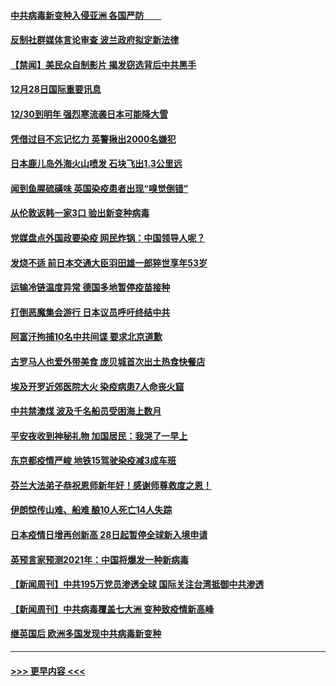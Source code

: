 #### [中共病毒新变种入侵亚洲 各国严防　　](../pages/prog202/a103019579.md?t=12290502) 
#### [反制社群媒体言论审查 波兰政府拟定新法律](../pages/prog202/a103019541.md?t=12290502) 
#### [【禁闻】美民众自制影片 揭发窃选背后中共黑手](../pages/prog202/a103019539.md?t=12290502) 
#### [12月28日国际重要讯息](../pages/prog202/a103019379.md?t=12290502) 
#### [12/30到明年 强烈寒流袭日本可能降大雪](../pages/prog202/a103019347.md?t=12290502) 
#### [凭借过目不忘记忆力 英警揪出2000名嫌犯](../pages/prog202/a103019317.md?t=12290502) 
#### [日本鹿儿岛外海火山喷发 石块飞出1.3公里远](../pages/prog202/a103019239.md?t=12290502) 
#### [闻到鱼腥硫磺味 英国染疫患者出现“嗅觉倒错”](../pages/prog202/a103019179.md?t=12290502) 
#### [从伦敦返韩一家3口 验出新变种病毒](../pages/prog202/a103019156.md?t=12290502) 
#### [党媒盘点外国政要染疫 网民炸锅：中国领导人呢？](../pages/prog202/a103019118.md?t=12290502) 
#### [发烧不适 前日本交通大臣羽田雄一郎猝世享年53岁](../pages/prog202/a103019114.md?t=12290502) 
#### [运输冷链温度异常 德国多地暂停疫苗接种](../pages/prog202/a103019040.md?t=12290502) 
#### [打倒恶魔集会游行 日本议员呼吁终结中共](../pages/prog202/a103019030.md?t=12290502) 
#### [阿富汗拘捕10名中共间谍 要求北京道歉](../pages/prog202/a103019025.md?t=12290502) 
#### [古罗马人也爱外带美食 庞贝城首次出土热食快餐店](../pages/prog202/a103018876.md?t=12290502) 
#### [埃及开罗近郊医院大火 染疫病患7人命丧火窟](../pages/prog202/a103018859.md?t=12290502) 
#### [中共禁澳煤 波及千名船员受困海上数月](../pages/prog202/a103018842.md?t=12290502) 
#### [平安夜收到神秘礼物 加国居民：我哭了一早上](../pages/prog202/a103018835.md?t=12290502) 
#### [东京都疫情严峻 地铁15驾驶染疫减3成车班](../pages/prog202/a103018834.md?t=12290502) 
#### [芬兰大法弟子恭祝恩师新年好！感谢师尊救度之恩！](../pages/prog202/a103018804.md?t=12290502) 
#### [伊朗惊传山难、船难 酿10人死亡14人失踪](../pages/prog202/a103018742.md?t=12290502) 
#### [日本疫情日增再创新高 28日起暂停全球新入境申请](../pages/prog202/a103018718.md?t=12290502) 
#### [英预言家预测2021年：中国将爆发一种新病毒](../pages/prog202/a103018657.md?t=12290502) 
#### [【新闻周刊】中共195万党员渗透全球 国际关注台湾抵御中共渗透](../pages/prog202/a103018621.md?t=12290502) 
#### [【新闻周刊】中共病毒覆盖七大洲 变种致疫情新高峰](../pages/prog202/a103018619.md?t=12290502) 
#### [继英国后 欧洲多国发现中共病毒新变种](../pages/prog202/a103018572.md?t=12290502) 

----
#### [ >>> 更早内容 <<< ](../indexes/prog202-earlier.md)
